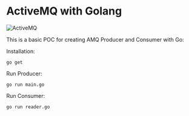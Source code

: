 ActiveMQ with Golang
=======================

![ActiveMQ](https://upload.wikimedia.org/wikipedia/commons/4/42/Apache-activemq-logo.png)

This is a basic POC for creating AMQ Producer and Consumer with Go:


Installation:
```
go get
```

Run Producer:
```
go run main.go
```

Run Consumer:
```
go run reader.go
```
